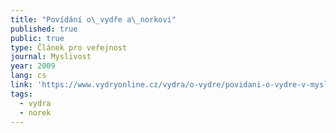 ```yaml
---
title: "Povídání o\_vydře a\_norkovi"
published: true
public: true
type: Článek pro veřejnost
journal: Myslivost
year: 2009
lang: cs
link: 'https://www.vydryonline.cz/vydra/o-vydre/povidani-o-vydre-v-myslivosti'
tags:
  - vydra
  - norek
---
```

